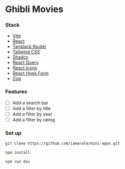 # Ghibli Movies

### Stack

- [Vite](https://vitejs.dev/)
- [React](https://react.dev/)
- [Tanstack Router](https://tanstack.com/router)
- [Tailwind CSS](https://tailwindcss.com/)
- [Shadcn](https://ui.shadcn.com/)
- [React Query](https://tanstack.com/query)
- [React Icons](https://react-icons.github.io/react-icons/)
- [React Hook Form](https://react-hook-form.com/)
- [Zod](https://zod.dev/)

### Features

- [ ] Add a search bar
- [ ] Add a filter by title
- [ ] Add a filter by year
- [ ] Add a filter by rating

### Set up

```bash
git clone https://github.com/iamarale/mini-apps.git
```

```bash
npm install
```

```bash
npm run dev
```
